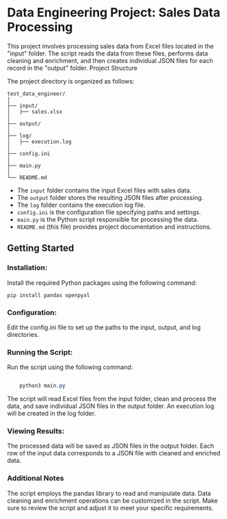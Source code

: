 # Data Engineering Project: Sales Data Processing

This project involves processing sales data from Excel files located in the "input" folder. The script reads the data from these files, performs data cleaning and enrichment, and then creates individual JSON files for each record in the "output" folder.
Project Structure

The project directory is organized as follows:

```
test_data_engineer/
│
├── input/
│   ├── sales.xlsx
│
├── output/
│
├── log/
│   ├── execution.log
│
├── config.ini
│
├── main.py
│
└── README.md
```
- The `input` folder contains the input Excel files with sales data.
- The `output` folder stores the resulting JSON files after processing.
- The `log` folder contains the execution log file.
- `config.ini` is the configuration file specifying paths and settings.
- `main.py` is the Python script responsible for processing the data.
- `README.md` (this file) provides project documentation and instructions.

## Getting Started

### Installation:

Install the required Python packages using the following command:

`pip install pandas openpyxl`

### Configuration:

Edit the config.ini file to set up the paths to the input, output, and log directories.

### Running the Script:

Run the script using the following command:

```css

    python3 main.py
```

The script will read Excel files from the input folder, clean and process the data, and save individual JSON files in the output folder. An execution log will be created in the log folder.

### Viewing Results:

The processed data will be saved as JSON files in the output folder. Each row of the input data corresponds to a JSON file with cleaned and enriched data.

### Additional Notes

The script employs the pandas library to read and manipulate data.
Data cleaning and enrichment operations can be customized in the script.
Make sure to review the script and adjust it to meet your specific requirements.
